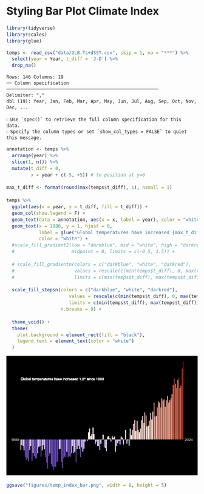 # Styling Bar Plot Climate Index

``` r
library(tidyverse)
library(scales)
library(glue)
```

``` r
temps <- read_csv("data/GLB.Ts+dSST.csv", skip = 1, na = "***") %>% 
  select(year = Year, t_diff = 'J-D') %>% 
  drop_na()
```

    Rows: 146 Columns: 19
    ── Column specification ────────────────────────────────────────────────────────
    Delimiter: ","
    dbl (19): Year, Jan, Feb, Mar, Apr, May, Jun, Jul, Aug, Sep, Oct, Nov, Dec, ...

    ℹ Use `spec()` to retrieve the full column specification for this data.
    ℹ Specify the column types or set `show_col_types = FALSE` to quiet this message.

``` r
annotation <- temps %>% 
  arrange(year) %>% 
  slice(1, n()) %>% 
  mutate(t_diff = 0,
         x = year + c(-5, +5)) # to position at y=0

max_t_diff <- format(round(max(temps$t_diff), 1), nsmall = 1)

temps %>% 
  ggplot(aes(x = year, y = t_diff, fill = t_diff)) +
  geom_col(show.legend = F) +
  geom_text(data = annotation, aes(x = x, label = year), color = "white") +
  geom_text(x = 1880, y = 1, hjust = 0,
            label = glue("Global temperatures have increased {max_t_diff}\u00B0 since {min(temps$year)}"),
            color = "white") +
  #scale_fill_gradient2(low = "darkblue", mid = "white", high = "darkred",
  #                     midpoint = 0, limits = c(-0.5, 1.5)) +

  # scale_fill_gradientn(colors = c("darkblue", "white", "darkred"),
  #                      values = rescale(c(min(temps$t_diff), 0, max(temps$t_diff))),
  #                      limits = c(min(temps$t_diff), max(temps$t_diff))) +
  
  scale_fill_stepsn(colors = c("darkblue", "white", "darkred"),
                       values = rescale(c(min(temps$t_diff), 0, max(temps$t_diff))),
                       limits = c(min(temps$t_diff), max(temps$t_diff)),
                    n.breaks = 9) +
  
  theme_void() +
  theme(
    plot.background = element_rect(fill = "black"),
    legend.text = element_text(color = "white")
  )
```

![](ClimateIndexBar_files/figure-commonmark/unnamed-chunk-3-1.png)

``` r
ggsave("figures/temp_index_bar.png", width = 8, height = 5)
```
